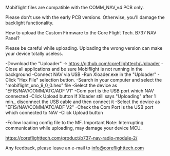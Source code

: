 
Mobiflight files are compatible with the COMM_NAV_v4 PCB only.

Please don't use with the early PCB versions. Otherwise, you'll damage the backlight functionality.

How to upload the Custom Firmware to the Core Flight Tech. B737 NAV Panel?

Please be careful while uploading. Uploading the wrong version can make your device totally useless.

-Download the "Uploader" -> https://github.com/coreflighttech/Uploader
 -Close all applications and be sure Mobiflight is not running in the background
 -Connect NAV via USB
 -Run Xloader.exe in the "Uploader"
 -Click "Hex File" selection button.
 -Search in your computer and select the "mobiflight_uno_9_0_0.hex" file
 -Select the device as "EFIS/NAV/COMM/ATC/ADF V1"
 -Com port is the USB port which NAV connected
 -Click Upload button
	 If Xloader still says "Uploading" after 1 min., disconnect the USB cable and then connect it
	 	-Select the device as "EFIS/NAV/COMM/ATC/ADF V2"
	 	-Check the Com Port is the USB port which connected to NAV
	 	-Click Upload button

 -Follow loading config file to the MF.
Important Note: Interrupting communication while uploading, may damage your device MCU.

https://coreflighttech.com/product/b737-nav-radio-module-2/

Any feedback, please leave an e-mail to info@coreflighttech.com
